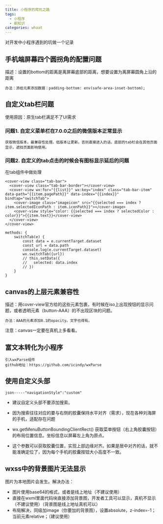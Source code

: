 ```yaml
---
title: 小程序的爬坑之路
tags: 
  - 小程序
  - 新知识
categories: whaat
---
```

对开发中小程序遇到的坑做一个记录
<!-- more -->

## 手机端屏幕四个圆拐角的配置问题
描述：设置的bottom的距离是离屏幕底部的距离，想要设置为离屏幕圆角上沿的距离
```
办法：添给元素添加数据：padding-bottom: env(safe-area-inset-bottom);
```

## 自定义tab栏问题

使用原因：原生tab栏满足不了UI需求

### 问题1. 自定义菜单栏在7.0.0之后的微信版本正常显示

```
获取微信版本，最兼容性处理。低版本让更新。否则直接进入的话，底部的tab栏会在其他页面显示，遮挡页面影响使用。
```


### 问题2. 自定义的tab点击的时候会有图标显示延后的问题
在tab组件中做处理
```
<cover-view class="tab-bar">
  <cover-view class="tab-bar-border"></cover-view>
  <cover-view wx:for="{{list}}" wx:key="index" class="tab-bar-item" data-path="{{item.pagePath}}" data-index="{{index}}" bindtap="switchTab">
    <cover-image class="imageicon" src="{{selected === index ? item.selectedIconPath : item.iconPath}}"></cover-image>
    <cover-view style="color: {{selected === index ? selectedColor : color}}">{{item.text}}</cover-view>
  </cover-view>
</cover-view>

methods: {
    switchTab(e) {
        const data = e.currentTarget.dataset
        const url = data.path
        console.log(e.currentTarget.dataset)
        wx.switchTab({url})
        // this.setData({
        //   selected: data.index
        // })
    }
}
```



## canvas的上层元素兼容性
描述：用cover-view官方给的这些元素包裹，有时候在iso上出现按钮的显示问题，或者透明元素（button-AAA）的不出现区块的问题。
```
办法：AAA的元素添加0.1的opacity。文字也得有。
```
注意：canvas一定要在真机上多看看。

## 富文本转化为小程序
```
引入wxParse组件
github地址：https://github.com/icindy/wxParse
```

## 使用自定义头部
```
json-----"navigationStyle":"custom"
```


+ 建议自定义头部不要添加搜索。
+ 因为搜索往往对应的要与右侧的胶囊保持水平对齐（需求），现在各种刘海屏的手机，适配存在问题



+ wx.getMenuButtonBoundingClientRect() 获取菜单按钮（右上角胶囊按钮）的布局位置信息。坐标信息以屏幕左上角为原点。
+ 这个参数可以获取胶囊位置，实现上部边缘对齐。如果是居中对齐的话，就不能准确定位了，因为每个手机的胶囊按钮大小高度不一致。


## wxss中的背景图片无法显示
图片为本地图片会发生。解决办法：

+ 图片使用base64的格式，或者是线上地址（不建议使用）
+ 直接在wxml里面代码块直接添加背景图，开发者工具可以显示，真机不显示（不建议使用）（背景图是线上地址真机可以）
+ 布局解决，同级加image（你要加的背景图），设置absolute，z-index=-1；当前元素relative；（建议使用）






